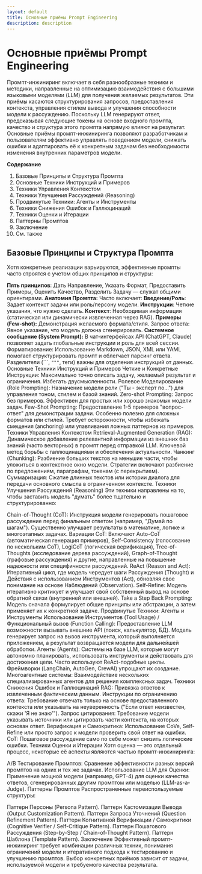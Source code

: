 ```yaml
---
layout: default
title: Основные приёмы Prompt Engineering
description: description
---
```


# Основные приёмы Prompt Engineering

Промпт-инжиниринг включает в себя разнообразные техники и методики, направленные на оптимизацию взаимодействия с большими языковыми моделями (LLM) для получения желаемых результатов. Эти приёмы касаются структурирования запросов, предоставления контекста, управления стилем вывода и улучшения способности модели к рассуждению. Поскольку LLM генерируют ответ, предсказывая следующие токены на основе входного промпта, качество и структура этого промпта напрямую влияют на результат. Основные приёмы промпт-инжиниринга позволяют разработчикам и пользователям эффективно управлять поведением модели, снижать ошибки и адаптировать её к конкретным задачам без необходимости изменения внутренних параметров модели.


**Содержание**
1. Базовые Принципы и Структура Промпта
2. Основные Техники Инструкций и Примеров
3. Техники Управления Контекстом
4. Техники Улучшения Рассуждений (Reasoning)
5. Продвинутые Техники: Агенты и Инструменты
6. Техники Снижения Ошибок и Галлюцинаций
7. Техники Оценки и Итерации
8. Паттерны Промптов
9. Заключение
10. См. также

## Базовые Принципы и Структура Промпта
Хотя конкретные реализации варьируются, эффективные промпты часто строятся с учетом общих принципов и структуры:

**Пять принципов**: Дать Направление, Указать Формат, Предоставить Примеры, Оценить Качество, Разделить Задачу — служат общими ориентирами.
**Анатомия Промпта:** Часто включает:
**Введение/Роль**: Задает контекст задачи или роль/персону модели.
**Инструкции**: Четкие указания, что нужно сделать.
**Контекст**: Необходимая информация (статическая или динамически извлеченная через RAG).
**Примеры (Few-shot):** Демонстрация желаемого формата/стиля.
Запрос ответа: Явное указание, что модель должна сгенерировать.
**Системное сообщение (System Prompt):** В чат-интерфейсах API (ChatGPT, Claude) позволяет задать глобальные инструкции и роль для всей сессии.
Форматирование: Использование Markdown, JSON, XML или YAML помогает структурировать промпт и облегчает парсинг ответа. Разделители (```, `"""`, теги) важны для отделения инструкций от данных.
Основные Техники Инструкций и Примеров
Четкие и Конкретные Инструкции: Максимально точно описать задачу, желаемый результат и ограничения. Избегать двусмысленности.
Ролевое Моделирование (Role Prompting): Назначение модели роли ("Ты - эксперт по...") для управления тоном, стилем и базой знаний.
Zero-shot Prompting: Запрос без примеров. Эффективен для простых или хорошо знакомых модели задач.
Few-Shot Prompting: Предоставление 1-5 примеров "вопрос-ответ" для демонстрации задачи. Особенно полезно для сложных форматов или стилей. Требует осторожности, чтобы избежать смещения (anchoring) или улавливания ложных паттернов из примеров.
Техники Управления Контекстом
Retrieval-Augmented Generation (RAG): Динамическое добавление релевантной информации из внешних баз знаний (часто векторных) в промпт перед отправкой LLM. Ключевой метод борьбы с галлюцинациями и обеспечения актуальности.
Чанкинг (Chunking): Разбиение больших текстов на меньшие части, чтобы уложиться в контекстное окно модели. Стратегии включают разбиение по предложениям, параграфам, токенам (с перекрытием).
Суммаризация: Сжатие длинных текстов или истории диалога для передачи основного смысла в ограниченном контексте.
Техники Улучшения Рассуждений (Reasoning)
Эти техники направлены на то, чтобы заставить модель "думать" более тщательно и структурированно:

Chain-of-Thought (CoT): Инструкция модели генерировать пошаговое рассуждение перед финальным ответом (например, "Думай по шагам"). Существенно улучшает результаты в математике, логике и многоэтапных задачах.
Вариации CoT: Включают Auto-CoT (автоматическая генерация примеров), Self-Consistency (голосование по нескольким CoT), LogiCoT (логическая верификация), Tree-of-Thoughts (исследование дерева рассуждений), Graph-of-Thought (графовые рассуждения) и другие, направленные на повышение надежности или специфичности рассуждений.
ReAct (Reason and Act): Итеративный цикл, где модель чередует шаги Рассуждения (Thought) и Действия с использованием Инструментов (Act), обновляя свое понимание на основе Наблюдений (Observation).
Self-Refine: Модель итеративно критикует и улучшает свой собственный вывод на основе обратной связи (внутренней или внешней).
Take a Step Back Prompting: Модель сначала формулирует общие принципы или абстракции, а затем применяет их к конкретной задаче.
Продвинутые Техники: Агенты и Инструменты
Использование Инструментов (Tool Usage) / Функциональный вызов (Function Calling): Предоставление LLM возможности вызывать внешние API (поиск, калькулятор, БД). Модель генерирует запрос на вызов инструмента, который выполняется приложением, а результат возвращается модели для дальнейшей обработки.
Агенты (Agents): Системы на базе LLM, которые могут автономно планировать, использовать инструменты и действовать для достижения цели. Часто используют ReAct-подобные циклы. Фреймворки (LangChain, AutoGen, CrewAI) упрощают их создание.
Многоагентные системы: Взаимодействие нескольких специализированных агентов для решения комплексных задач.
Техники Снижения Ошибок и Галлюцинаций
RAG: Привязка ответов к извлеченным фактическим данным.
Инструкции по ограничению ответа: Требование отвечать только на основе предоставленного контекста или указывать на неуверенность ("Если ответ неизвестен, скажи 'Я не знаю'").
Запрос цитирования: Требование модели указывать источники или цитировать части контекста, на которых основан ответ.
Верификация и Самокритика: Использование CoVe, Self-Refine или просто запрос к модели проверить свой ответ на ошибки.
CoT: Пошаговое рассуждение само по себе может снизить логические ошибки.
Техники Оценки и Итерации
Хотя оценка — это отдельный процесс, некоторые её аспекты являются частью промпт-инжиниринга:

A/B Тестирование Промптов: Сравнение эффективности разных версий промптов на одних и тех же задачах.
Использование LLM для Оценки: Применение мощной модели (например, GPT-4) для оценки качества ответов, сгенерированных другим промптом или моделью (LLM-as-a-Judge).
Паттерны Промптов
Распространенные переиспользуемые структуры:

Паттерн Персоны (Persona Pattern).
Паттерн Кастомизации Вывода (Output Customization Pattern).
Паттерн Запроса Уточнений (Question Refinement Pattern).
Паттерн Когнитивной Верификации / Самокритики (Cognitive Verifier / Self-Critique Pattern).
Паттерн Пошагового Рассуждения (Step-by-Step / Chain-of-Thought Pattern).
Паттерн Шаблона (Template Pattern).
Заключение
Эффективный промпт-инжиниринг требует комбинации различных техник, понимания ограничений модели и итеративного подхода к тестированию и улучшению промптов. Выбор конкретных приёмов зависит от задачи, используемой модели и требуемого качества результата.